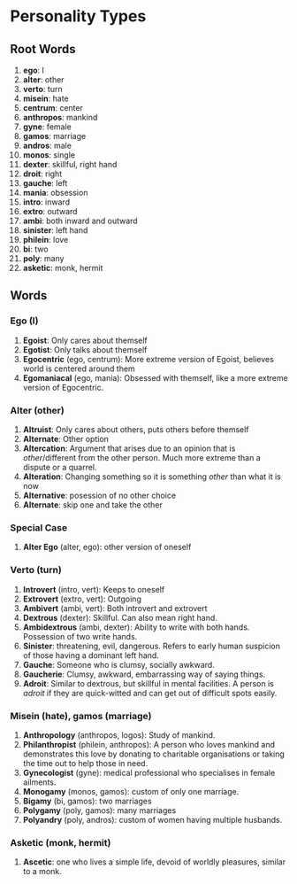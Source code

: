 # Personality Types

## Root Words

1. **ego**: I
2. **alter**: other
3. **verto**: turn
4. **misein**: hate
5. **centrum**: center
6. **anthropos**: mankind
7. **gyne**: female
8. **gamos**: marriage
9. **andros**: male
10. **monos**: single
11. **dexter**: skillful, right hand
12. **droit**: right
13. **gauche**: left
14. **mania**: obsession
15. **intro**: inward
16. **extro**: outward
17. **ambi**: both inward and outward
18. **sinister**: left hand
19. **philein**: love
20. **bi**: two
21. **poly**: many
22. **asketic**: monk, hermit

## Words

### Ego (I)

1. **Egoist**: Only cares about themself
2. **Egotist**: Only talks about themself
3. **Egocentric** (ego, centrum): More extreme version of Egoist, believes world is centered around them 
4. **Egomaniacal** (ego, mania): Obsessed with themself, like a more extreme version of Egocentric.

### Alter (other)

1. **Altruist**: Only cares about others, puts others before themself
2. **Alternate**: Other option
3. **Altercation**: Argument that arises due to an opinion that is *other*/different from the other person. Much more extreme than a dispute or a quarrel.
4. **Alteration**: Changing something so it is something *other* than what it is now
5. **Alternative**: posession of no other choice
6. **Alternate**: skip one and take the other

### Special Case

1. **Alter Ego** (alter, ego): other version of oneself

### Verto (turn)

1. **Introvert** (intro, vert): Keeps to oneself
2. **Extrovert** (extro, vert): Outgoing
3. **Ambivert** (ambi, vert): Both introvert and extrovert
4. **Dextrous** (dexter): Skillful. Can also mean right hand.
5. **Ambidextrous** (ambi, dexter): Ability to write with both hands. Possession of two write hands.
6. **Sinister**: threatening, evil, dangerous. Refers to early human suspicion of those having a dominant left hand.
7. **Gauche**: Someone who is clumsy, socially awkward. 
8. **Gaucherie**: Clumsy, awkward, embarrassing way of saying things.
9. **Adroit**: Similar to dextrous, but skillful in mental facilities. A person is *adroit* if they are quick-witted and can get out of difficult spots easily.

### Misein (hate), gamos (marriage)

1. **Anthropology** (anthropos, logos): Study of mankind.
2. **Philanthropist** (philein, anthropos): A person who loves mankind and demonstrates this love by donating to charitable organisations or taking the time out to help those in need.
3. **Gynecologist** (gyne): medical professional who specialises in female ailments.
4. **Monogamy** (monos, gamos): custom of only one marriage.
5. **Bigamy** (bi, gamos): two marriages
6. **Polygamy** (poly, gamos): many marriages
7. **Polyandry** (poly, andros): custom of women having multiple husbands.

### Asketic (monk, hermit)

1. **Ascetic**: one who lives a simple life, devoid of worldly pleasures, similar to a monk.
